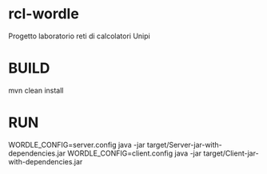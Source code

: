 # rcl-wordle
Progetto laboratorio reti di calcolatori Unipi

# BUILD
mvn clean install

# RUN
WORDLE_CONFIG=server.config java -jar target/Server-jar-with-dependencies.jar
WORDLE_CONFIG=client.config java -jar target/Client-jar-with-dependencies.jar

